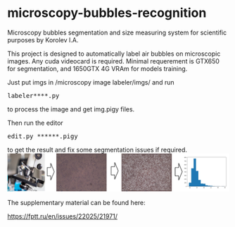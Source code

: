 # microscopy-bubbles-recognition
Microscopy bubbles segmentation and size measuring system for scientific purposes by Korolev I.A.

This project is designed to automatically label air bubbles on microscopic images.
Any cuda videocard is required. Minimal requerement is GTX650 for segmentation, and 1650GTX 4G VRAm for models training.

Just put imgs in /microscopy image labeler/imgs/ and run 

<pre>labeler****.py</pre> to process the image and get img.pigy files.
Then run the editor <pre>edit.py    ******.pigy</pre> to get the result and fix some segmentation issues if required.
![Autosegmentation](./process.png)

The supplementary material can be found here:

https://fptt.ru/en/issues/22025/21971/
